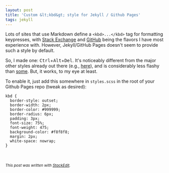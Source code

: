 ```yaml
---
layout: post
title: 'Custom &lt;kbd&gt; style for Jekyll / Github Pages'
tags: jekyll
---
```


Lots of sites that use Markdown define a  `<kbd>...</kbd>` tag for formatting keypresses, with [Stack Exchange](https://meta.stackexchange.com/questions/1939/kbd-elements-are-way-too-intrusive?answertab=oldest#tab-top) and [GitHub](https://github.com/revolunet/sublimetext-markdown-preview/issues/271) being the flavors I have most experience with. However, Jekyll/GitHub Pages doesn't seem to provide such a style by default.

So, I made one: <kbd>Ctrl</kbd>+<kbd>Alt</kbd>+<kbd>Del</kbd>. It's noticeably different from the major other styles already out there (e.g., [here](https://github.com/benweet/stackedit/issues/212)), and is considerably less flashy than [some](https://github.com/auth0/kbd/blob/cf0b1378a7576d8d08d71c21d0cfc20dd7278c54/kbd.css). But, it works, to my eye at least.

To enable it, just add this somewhere in `styles.scss` in the root of your Github Pages repo (tweak as desired):

```
kbd {
  border-style: outset;
  border-width: 2px;
  border-color: #999999;
  border-radius: 6px;
  padding: 3px;
  font-size: 75%;
  font-weight: 475;
  background-color: #f8f8f8;
  margin: 2px;
  white-space: nowrap;
}
```

<br><br><small>*This post was written with [StackEdit](https://stackedit.io).*</small>